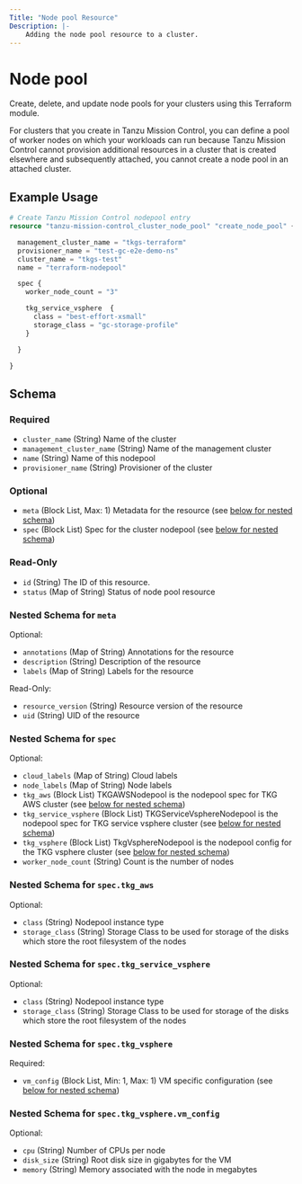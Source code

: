 ```yaml
---
Title: "Node pool Resource"
Description: |-
    Adding the node pool resource to a cluster.
---
```


# Node pool

Create, delete, and update node pools for your clusters using this Terraform module.

For clusters that you create in Tanzu Mission Control, you can define a pool of worker nodes on which your workloads can run
because Tanzu Mission Control cannot provision additional resources in a cluster that is created elsewhere and subsequently attached, you cannot create a node pool in an attached cluster.

## Example Usage

```terraform
# Create Tanzu Mission Control nodepool entry
resource "tanzu-mission-control_cluster_node_pool" "create_node_pool" {

  management_cluster_name = "tkgs-terraform"
  provisioner_name = "test-gc-e2e-demo-ns"
  cluster_name = "tkgs-test"
  name = "terraform-nodepool"

  spec {
    worker_node_count = "3"

    tkg_service_vsphere  {
      class = "best-effort-xsmall"
      storage_class = "gc-storage-profile"
    }

  }

}
```

<!-- schema generated by tfplugindocs -->
## Schema

### Required

- `cluster_name` (String) Name of the cluster
- `management_cluster_name` (String) Name of the management cluster
- `name` (String) Name of this nodepool
- `provisioner_name` (String) Provisioner of the cluster

### Optional

- `meta` (Block List, Max: 1) Metadata for the resource (see [below for nested schema](#nestedblock--meta))
- `spec` (Block List) Spec for the cluster nodepool (see [below for nested schema](#nestedblock--spec))

### Read-Only

- `id` (String) The ID of this resource.
- `status` (Map of String) Status of node pool resource

<a id="nestedblock--meta"></a>
### Nested Schema for `meta`

Optional:

- `annotations` (Map of String) Annotations for the resource
- `description` (String) Description of the resource
- `labels` (Map of String) Labels for the resource

Read-Only:

- `resource_version` (String) Resource version of the resource
- `uid` (String) UID of the resource


<a id="nestedblock--spec"></a>
### Nested Schema for `spec`

Optional:

- `cloud_labels` (Map of String) Cloud labels
- `node_labels` (Map of String) Node labels
- `tkg_aws` (Block List) TKGAWSNodepool is the nodepool spec for TKG AWS cluster (see [below for nested schema](#nestedblock--spec--tkg_aws))
- `tkg_service_vsphere` (Block List) TKGServiceVsphereNodepool is the nodepool spec for TKG service vsphere cluster (see [below for nested schema](#nestedblock--spec--tkg_service_vsphere))
- `tkg_vsphere` (Block List) TkgVsphereNodepool is the nodepool config for the TKG vsphere cluster (see [below for nested schema](#nestedblock--spec--tkg_vsphere))
- `worker_node_count` (String) Count is the number of nodes

<a id="nestedblock--spec--tkg_aws"></a>
### Nested Schema for `spec.tkg_aws`

Optional:

- `class` (String) Nodepool instance type
- `storage_class` (String) Storage Class to be used for storage of the disks which store the root filesystem of the nodes


<a id="nestedblock--spec--tkg_service_vsphere"></a>
### Nested Schema for `spec.tkg_service_vsphere`

Optional:

- `class` (String) Nodepool instance type
- `storage_class` (String) Storage Class to be used for storage of the disks which store the root filesystem of the nodes


<a id="nestedblock--spec--tkg_vsphere"></a>
### Nested Schema for `spec.tkg_vsphere`

Required:

- `vm_config` (Block List, Min: 1, Max: 1) VM specific configuration (see [below for nested schema](#nestedblock--spec--tkg_vsphere--vm_config))

<a id="nestedblock--spec--tkg_vsphere--vm_config"></a>
### Nested Schema for `spec.tkg_vsphere.vm_config`

Optional:

- `cpu` (String) Number of CPUs per node
- `disk_size` (String) Root disk size in gigabytes for the VM
- `memory` (String) Memory associated with the node in megabytes

